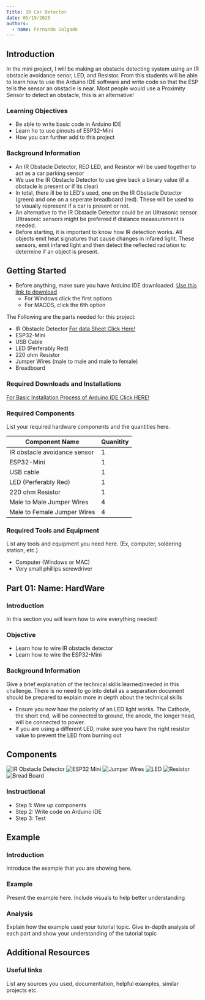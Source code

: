 ```yaml
---
Title: IR Car Detector
date: 05/19/2025
authors:
  - name: Fernando Salgado
---
```



## Introduction

In the mini project, I will be making an obstacle detecting system using an IR obstacle avoidance senor, LED, and Resistor. From this students will be able to learn how to use the Arduino IDE software and write code so that the ESP tells the sensor an obstacle is near. Most people would use a Proximity Sensor to detect an obstacle, this is an alternative!


### Learning Objectives

- Be able to write basic code in Arduino IDE
- Learn ho to use pinouts of ESP32-Mini
- How you can further add to this project

### Background Information

- An IR Obstacle Detector, RED LED, and Resistor will be used together to act as a car parking sensor
- We use the IR Obstacle Detector to use give back a binary value (if a obstacle is present or if its clear)
- In total, there ill be to LED's used, one on the IR Obstacle Detector (green) and one on a seperate breadboard (red). These will be used to to visually represent if a car is present or not.
- An alternative to the IR Obstacle Detector could be an Ultrasonic sensor. Ultrasonic sensors might be preferred if distance meaasurement is needed.
- Before starting, it is important to know how IR detection works. All objects emit heat signatures that cause changes in infared light. These sensors, emit infared light and then detect the reflected radiation to determine if an object is present.

## Getting Started


- Before anything, make sure you have Arduino IDE downloaded. [Use this link to download](https://www.arduino.cc/en/software/)
  -  For Windows click the first options
  -  For MACOS, click the 6th option

The Following are the parts needed for this project:
- IR Obstacle Detector   [For data Sheet Click Here!](https://www.handsontec.com/dataspecs/sensor/IR%20Obstacle%20Detector.pdf)
- ESP32-Mini
- USB Cable
- LED (Perferably Red)
- 220 ohm Resistor
- Jumper Wires (male to male and male to female)
- Breadboard


### Required Downloads and Installations

[For Basic Installation Process of Arduino IDE Click HERE!](https://www.youtube.com/watch?v=ADn67BYMdH0)

### Required Components

List your required hardware components and the quantities here.

| Component Name | Quanitity |
| -------------- | --------- |
|       IR obstacle avoidance sensor         |       1    |
|      ESP32-Mini       |     1      |
|        USB cable        |    1       |
|        LED (Perferably Red)        |    1       |
|       220 ohm Resistor         |      1     |
|       Male to Male Jumper Wires         |    4       |
|        Male to Female Jumper Wires        |   4        |

### Required Tools and Equipment

List any tools and equipment you need here.
(Ex, computer, soldering station, etc.)
- Computer (Windows or MAC)
- Very small phillips screwdriver

## Part 01: Name: HardWare

### Introduction

In this section you will learn how to wire everything needed!

### Objective

- Learn how to wire IR obstacle detector
- Learn how to wire the ESP32-Mini

### Background Information

Give a brief explanation of the technical skills learned/needed
in this challenge. There is no need to go into detail as a
separation document should be prepared to explain more in depth
about the technical skills

- Ensure you now how the polarity of an LED light works. The Cathode, the short end, will be connected to ground, the anode, the longer head, will be connected to power.
- If you are using a different LED, make sure you have the right resistor value to prevent the LED from burning out

## Components


![IR Obstacle Detector](content/tutorials/Breadboard.jpg)
![ESP32 Mini](content/tutorials/Breadboard.jpg)
![Jumper Wires](content/tutorials/Breadboard.jpg)
![LED](content/tutorials/Breadboard.jpg)
![Resistor](content/tutorials/Breadboard.jpg)
![Bread Board](content/tutorials/Breadboard.jpg)


### Instructional

- Step 1: Wire up components
- Step 2: Write code on Arduino IDE
- Step 3: Test

## Example

### Introduction

Introduce the example that you are showing here.

### Example

Present the example here. Include visuals to help better understanding

### Analysis

Explain how the example used your tutorial topic. Give in-depth analysis of each part and show your understanding of the tutorial topic

## Additional Resources

### Useful links

List any sources you used, documentation, helpful examples, similar projects etc.

